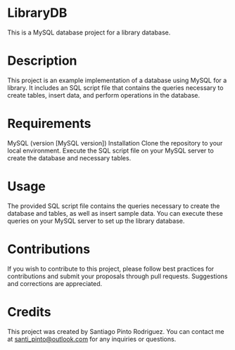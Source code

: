 # LibraryDB
This is a MySQL database project for a library database.

# Description
This project is an example implementation of a database using MySQL for a library. It includes an SQL script file that contains the queries necessary to create tables, insert data, and perform operations in the database.

# Requirements
MySQL (version [MySQL version])
Installation
Clone the repository to your local environment.
Execute the SQL script file on your MySQL server to create the database and necessary tables.

# Usage
The provided SQL script file contains the queries necessary to create the database and tables, as well as insert sample data. You can execute these queries on your MySQL server to set up the library database.

# Contributions
If you wish to contribute to this project, please follow best practices for contributions and submit your proposals through pull requests. Suggestions and corrections are appreciated.

# Credits
This project was created by Santiago Pinto Rodriguez. You can contact me at santi_pinto@outlook.com for any inquiries or questions.
